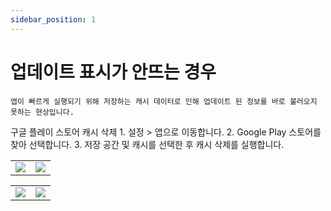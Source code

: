 ```yaml
---
sidebar_position: 1
---
```


# 업데이트 표시가 안뜨는 경우

    앱이 빠르게 실행되기 위해 저장하는 캐시 데이터로 인해 업데이트 된 정보를 바로 불러오지 못하는 현상입니다. 


구글 플레이 스토어 캐시 삭제
	1.	설정 > 앱으로 이동합니다.
	2.	Google Play 스토어를 찾아 선택합니다.
	3.	저장 공간 및 캐시를 선택한 후 캐시 삭제를 실행합니다.



<table>
    <tr>
        <td>
            <img
            src={require('./img/store1.jpg').default}
            className='docsImage'
            />
        </td>
    <td>
            <img
            src={require('./img/store2.jpg').default}
            className='docsImage'
            />
        </td>
    </tr>
</table>


<table>
    <tr>
        <td>
            <img
            src={require('./img/store3.jpg').default}
            className='docsImage'
            />
        </td>
    <td>
            <img
            src={require('./img/store4.jpg').default}
            className='docsImage'
            />
        </td>
    </tr>
</table>
